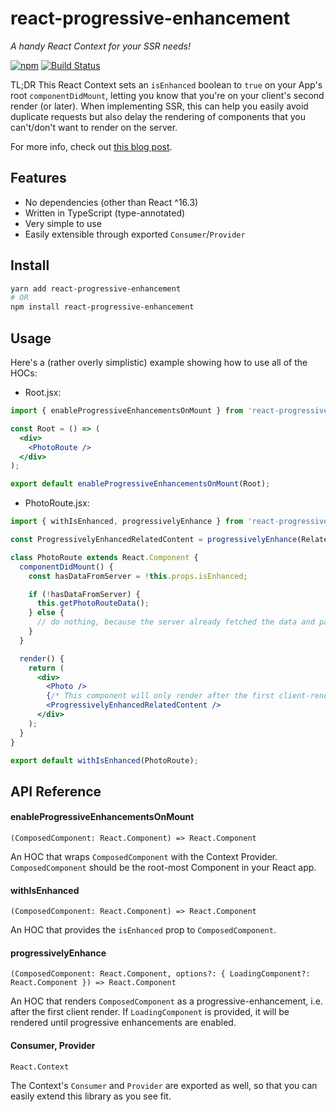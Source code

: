 # react-progressive-enhancement
_A handy React Context for your SSR needs!_

<a href="https://www.npmjs.org/package/react-progressive-enhancement"><img src="https://img.shields.io/npm/v/react-progressive-enhancement.svg" alt="npm"></a>
[![Build Status](https://travis-ci.com/unsplash/react-progressive-enhancement.svg?branch=master)](https://travis-ci.com/unsplash/react-progressive-enhancement)

TL;DR This React Context sets an `isEnhanced` boolean to `true` on your App's root `componentDidMount`, letting you know that you're on your client's second render (or later). When implementing SSR, this can help you easily avoid duplicate requests but also delay the rendering of components that you can't/don't want to render on the server.

For more info, check out [this blog post](https://medium.com/@samijaber/react-progressive-enhancement-a-handy-react-context-for-your-ssr-conditional-rendering-needs-904f689768cf).

## Features

* No dependencies (other than React ^16.3)
* Written in TypeScript (type-annotated)
* Very simple to use
* Easily extensible through exported `Consumer`/`Provider`

## Install

```bash
yarn add react-progressive-enhancement
# OR
npm install react-progressive-enhancement
```

## Usage

Here's a (rather overly simplistic) example showing how to use all of the HOCs:

* Root.jsx:

```jsx
import { enableProgressiveEnhancementsOnMount } from 'react-progressive-enhancement';

const Root = () => (
  <div>
    <PhotoRoute />
  </div>
);

export default enableProgressiveEnhancementsOnMount(Root);
```


* PhotoRoute.jsx:

```jsx
import { withIsEnhanced, progressivelyEnhance } from 'react-progressive-enhancement';

const ProgressivelyEnhancedRelatedContent = progressivelyEnhance(RelatedContent);

class PhotoRoute extends React.Component {
  componentDidMount() {
    const hasDataFromServer = !this.props.isEnhanced;

    if (!hasDataFromServer) {
      this.getPhotoRouteData();
    } else {
      // do nothing, because the server already fetched the data and passed it to the client.
    }
  }

  render() {
    return (
      <div>
        <Photo />
        {/* This component will only render after the first client-render */}
        <ProgressivelyEnhancedRelatedContent />
      </div>
    );
  }
}

export default withIsEnhanced(PhotoRoute);
```

## API Reference

#### enableProgressiveEnhancementsOnMount
```tsx
(ComposedComponent: React.Component) => React.Component
```

An HOC that wraps `ComposedComponent` with the Context Provider. `ComposedComponent` should be the root-most Component in your React app.

#### withIsEnhanced
```tsx
(ComposedComponent: React.Component) => React.Component
```

An HOC that provides the `isEnhanced` prop to `ComposedComponent`.

#### progressivelyEnhance
```tsx
(ComposedComponent: React.Component, options?: { LoadingComponent?: React.Component }) => React.Component
```

An HOC that renders `ComposedComponent` as a progressive-enhancement, i.e. after the first client render. If `LoadingComponent` is provided, it will be rendered until progressive enhancements are enabled.

#### Consumer, Provider
```tsx
React.Context
```

The Context's `Consumer` and `Provider` are exported as well, so that you can easily extend this library as you see fit.
